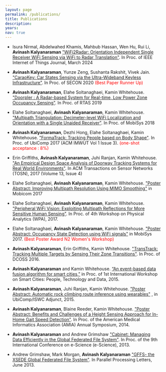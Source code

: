 ```yaml
---
layout: page
permalink: /publications/
title: Publications
description:
years: 
nav: true
---
```





<!--
<div class="publications">

{% for y in page.years %}
  <h2 class="year">{{y}}</h2>
  {% bibliography -f papers -q @*[year={{y}}]* %}
{% endfor %}

</div>
-->

- Isura Nirmal, Abdelwahed Khamis, Mahbub Hassan, Wen Hu, Rui Li, **Avinash Kalyanaraman** ["WiFi2Radar: Orientation Independent Single Receiver WiFi Sensing via WiFi to Radar Translation"](../papers/wifi2radar.pdf). In Proc. of IEEE Internet of Things Journal, March 2024 <br/>

- **Avinash Kalyanaraman**, Yunze Zeng, Sushanta Rakshit, Vivek Jain. ["CaraoKey: Car States Sensing via the Ultra-Wideband Keyless Infrastructure"](../papers/caraokey.pdf). In Proc. of SECON 2020  <span style="color:red"> (Best Paper Runner Up) </span>  <br/>

- **Avinash Kalyanaraman**, Elahe Soltanaghaei, Kamin Whitehouse. ["Doorpler : A Radar-based System for Real-time, Low Power Zone Occupancy Sensing"](../papers/doorpler.pdf). In Proc. of RTAS 2019  <br/>

- Elahe Soltanaghaei, **Avinash Kalyanaraman**, Kamin Whitehouse. ["Multipath Triangulation: Decimeter-level WiFi Localization and Orientation with a Single Unaided Receiver"](../papers/monoloco.pdf). In Proc. of MobiSys 2018  <br/>

- **Avinash Kalyanaraman**, Dezhi Hong, Elahe Soltanaghaei, Kamin Whitehouse. ["FormaTrack: Tracking People based on Body Shape"](../papers/formatrack.pdf). In Proc. of UbiComp 2017 (ACM IMWUT Vol 1 Issue 3). <span style="color:red"> (one-shot acceptance : 8%) </span> <br/>

- Erin Griffiths, **Avinash Kalyanaraman**, Juhi Ranjan, Kamin Whitehouse. ["An Empirical Design Space Analysis of Doorway Tracking Systems for Real World Environments"](../papers/a26-griffiths.pdf). In ACM Transactions on Sensor Networks (TOSN), 2017 (Volume 13, Issue 4)  <br/>

- Elahe Soltanaghaei, **Avinash Kalyanaraman**, Kamin Whitehouse. ["Poster Abstract: Improving Multipath Resolution Using MIMO Smoothing"](../papers/mimo_smoothing.pdf) in Mobicom 2017  <br/>

- Elahe Soltanaghaei, **Avinash Kalyanaraman**, Kamin Whitehouse. ["Peripheral WiFi Vision: Exploiting Multipath Reflections for More Sensitive Human Sensing"](../papers/wpa_peripheralWiFiVision.pdf).  In Proc. of 4th Workshop on Physical Analytics (WPA), 2017.  <br/>

- Elahe Soltanaghaei, **Avinash Kalyanaraman**, Kamin Whitehouse. ["Poster Abstract: Occupancy State Detection using WiFi signals"](../papers/wifi_occupancy_state_detection.pdf)  in MobiSys 2017. <span style="color:red"> (Best Poster Award N2 Women's Workshop) </span> <br/>

- **Avinash Kalyanaraman**, Erin Griffiths, Kamin Whitehouse. ["TransTrack: Tracking Multiple Targets by Sensing Their Zone Transitions"](../papers/transtrack.pdf). In Proc. of DCOSS 2016.  <br/>

- **Avinash Kalyanaraman** and Kamin Whitehouse. [“An event-based data fusion algorithm for smart cities,”](../papers/datafusion_smartcities.pdf) in Proc. of 1st International Workshop on Smart Cities: People, Technology and Data, 2015.  <br/>

- **Avinash Kalyanaraman**, Juhi Ranjan, Kamin Whitehouse. ["Poster Abstract: Automatic rock climbing route inference using wearables"]() , in  UbiComp/ISWC Adjunct, 2015.  <br/>

- **Avinash Kalyanaraman**, Blaine Reeder, Kamin Whitehouse. ["Poster Abstract: Benefits and Challenges of a Height Sensing Approach for In-Home Gait Speed Detection"](). In Proc. of the American Medical Informatics Association (AMIA) Annual Symposium, 2014.  <br/>

- **Avinash Kalyanaraman** and Andrew Grimshaw ["Cabinet: Managing Data Efficiently in the Global Federated File System"](../papers/cabinet.pdf). In Proc. of the 9th International Conference on e-Science (e-Science), 2013.  <br/>

- Andrew Grimshaw, Mark Morgan, **Avinash Kalyanaraman** ["GFFS- the XSEDE Global Federated File System"](https://www.worldscientific.com/doi/abs/10.1142/S0129626413400057). In Parallel Processing Letters, June 2013.
